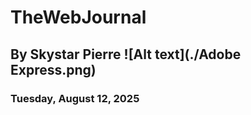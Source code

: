 # TheWebJournal
## By Skystar Pierre  ![Alt text](./Adobe Express.png)

### Tuesday, August 12, 2025




